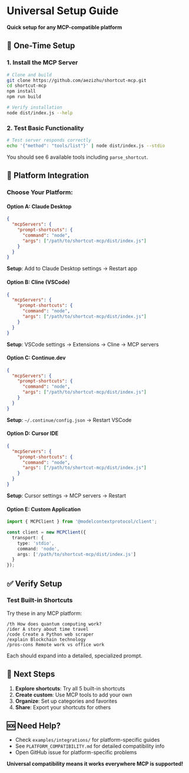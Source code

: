 # Universal Setup Guide

**Quick setup for any MCP-compatible platform**

## 🚀 One-Time Setup

### 1. Install the MCP Server

```bash
# Clone and build
git clone https://github.com/aezizhu/shortcut-mcp.git
cd shortcut-mcp
npm install
npm run build

# Verify installation
node dist/index.js --help
```

### 2. Test Basic Functionality

```bash
# Test server responds correctly
echo '{"method": "tools/list"}' | node dist/index.js --stdio
```

You should see 6 available tools including `parse_shortcut`.

## 🔌 Platform Integration

### Choose Your Platform:

#### Option A: Claude Desktop
```json
{
  "mcpServers": {
    "prompt-shortcuts": {
      "command": "node",
      "args": ["/path/to/shortcut-mcp/dist/index.js"]
    }
  }
}
```
**Setup**: Add to Claude Desktop settings → Restart app

#### Option B: Cline (VSCode)
```json
{
  "mcpServers": {
    "prompt-shortcuts": {
      "command": "node",
      "args": ["/path/to/shortcut-mcp/dist/index.js"]
    }
  }
}
```
**Setup**: VSCode settings → Extensions → Cline → MCP servers

#### Option C: Continue.dev
```json
{
  "mcpServers": {
    "prompt-shortcuts": {
      "command": "node",
      "args": ["/path/to/shortcut-mcp/dist/index.js"]
    }
  }
}
```
**Setup**: `~/.continue/config.json` → Restart VSCode

#### Option D: Cursor IDE
```json
{
  "mcpServers": {
    "prompt-shortcuts": {
      "command": "node",
      "args": ["/path/to/shortcut-mcp/dist/index.js"]
    }
  }
}
```
**Setup**: Cursor settings → MCP servers → Restart

#### Option E: Custom Application
```typescript
import { MCPClient } from '@modelcontextprotocol/client';

const client = new MCPClient({
  transport: {
    type: 'stdio',
    command: 'node',
    args: ['/path/to/shortcut-mcp/dist/index.js']
  }
});
```

## ✅ Verify Setup

### Test Built-in Shortcuts

Try these in any MCP platform:

```
/th How does quantum computing work?
/ider A story about time travel
/code Create a Python web scraper
/explain Blockchain technology
/pros-cons Remote work vs office work
```

Each should expand into a detailed, specialized prompt.

## 🎯 Next Steps

1. **Explore shortcuts**: Try all 5 built-in shortcuts
2. **Create custom**: Use MCP tools to add your own
3. **Organize**: Set up categories and favorites
4. **Share**: Export your shortcuts for others

## 🆘 Need Help?

- Check `examples/integrations/` for platform-specific guides
- See `PLATFORM_COMPATIBILITY.md` for detailed compatibility info
- Open GitHub issue for platform-specific problems

**Universal compatibility means it works everywhere MCP is supported!**
